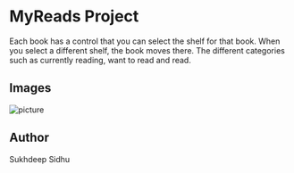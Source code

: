 # MyReads Project

Each book has a control that  you can  select the shelf for that book. When you select a different shelf, the book moves there. 
   The different categories such as currently reading,
want to read and read.

 ## Images

 ![picture]()

 ## Author
 
Sukhdeep Sidhu